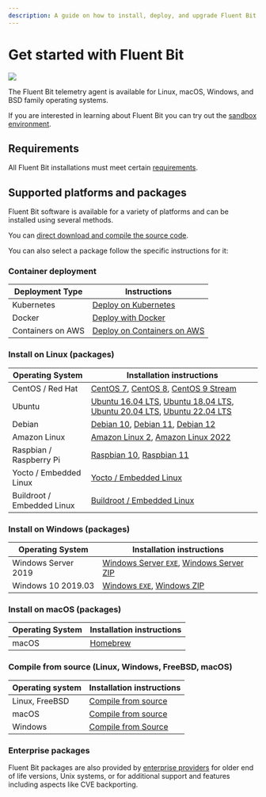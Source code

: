 ```yaml
---
description: A guide on how to install, deploy, and upgrade Fluent Bit
---
```

# Get started with Fluent Bit

<img referrerpolicy="no-referrer-when-downgrade" src="https://static.scarf.sh/a.png?x-pxid=e9732f9c-44a4-46d3-ab87-86138455c698" />

The Fluent Bit telemetry agent is available for Linux, macOS, Windows, and BSD family operating systems.

If you are interested in learning about Fluent Bit you can try out the [sandbox environment](../about/sandbox-and-lab-resources.md).

## Requirements

All Fluent Bit installations must meet certain [requirements](./requirements.md).

## Supported platforms and packages

Fluent Bit software is available for a variety of platforms and can be installed
using several methods.

You can [direct download and compile the source code](../installation/sources/README.md).

You can also select a package follow the specific instructions for it:

### Container deployment

| Deployment Type   | Instructions |
| ----------------- | -------------------------------------------------- |
| Kubernetes        | [Deploy on Kubernetes](kubernetes.md#installation) |
| Docker            | [Deploy with Docker](docker.md)                    |
| Containers on AWS | [Deploy on Containers on AWS](aws-container.md)    |

### Install on Linux (packages)

| Operating System       | Installation instructions |
| ---------------------- | ------------------------- |
| CentOS / Red Hat       | [CentOS 7](linux/redhat-centos.md#install-on-redhat-centos), [CentOS 8](linux/redhat-centos.md#install-on-redhat-centos), [CentOS 9 Stream](linux/redhat-centos.md#install-on-redhat-centos) |
| Ubuntu                 | [Ubuntu 16.04 LTS](linux/ubuntu.md), [Ubuntu 18.04 LTS](linux/ubuntu.md), [Ubuntu 20.04 LTS](linux/ubuntu.md), [Ubuntu 22.04 LTS](linux/ubuntu.md) |
| Debian                 | [Debian 10](linux/debian.md), [Debian 11](linux/debian.md), [Debian 12](linux/debian.md) |
| Amazon Linux           | [Amazon Linux 2](linux/amazon-linux.md#install-on-amazon-linux-2), [Amazon Linux 2022](linux/amazon-linux.md#amazon-linux-2022) |
| Raspbian / Raspberry Pi | [Raspbian 10](linux/raspbian-raspberry-pi.md#raspbian-10-buster), [Raspbian 11](linux/raspbian-raspberry-pi.md#raspbian-11-bullseye) |
| Yocto / Embedded Linux | [Yocto / Embedded Linux](yocto-embedded-linux.md#fluent-bit-and-other-architectures) |
| Buildroot / Embedded Linux | [Buildroot / Embedded Linux](buildroot-embedded-linux.md) |

### Install on Windows (packages)

| Operating System    | Installation instructions |
| ------------------- | ------------------------- |
| Windows Server 2019 | [Windows Server `EXE`](windows.md#installing-from-exe-installer), [Windows Server ZIP](windows.md#installing-from-zip-archive) |
| Windows 10 2019.03  | [Windows `EXE`](windows.md#installing-from-exe-installer), [Windows ZIP](windows.md#installing-from-zip-archive)               |

### Install on macOS (packages)

| Operating System    | Installation instructions                     |
| ------------------- | --------------------------------------------- |
| macOS               | [Homebrew](macos.md#installing-from-homebrew) |

### Compile from source (Linux, Windows, FreeBSD, macOS)

| Operating system | Installation instructions                                   |
| ---------------- | ----------------------------------------------------------- |
| Linux, FreeBSD   | [Compile from source](sources/build-and-install.md)         |
| macOS            | [Compile from source](macos.md#compile-from-source) |
| Windows          | [Compile from Source](windows.md#compile-from-source)       |


### Enterprise packages

Fluent Bit packages are also provided by [enterprise providers](https://fluentbit.io/enterprise) for older end of life versions, Unix systems, or for additional support and features including aspects like CVE backporting.
